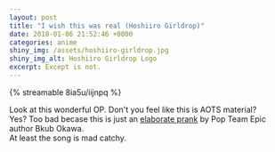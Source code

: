 ```yaml
---
layout: post
title: "I wish this was real (Hoshiiro Girldrop)"
date: 2018-01-06 21:52:46 +0000
categories: anime
shiny_img: /assets/hoshiiro-girldrop.jpg
shiny_img_alt: Hoshiiro Girldrop Logo
excerpt: Except is not.
---
```


{% streamable 8ia5u/iijnpq %}

Look at this wonderful OP. Don't you feel like this is AOTS material?  
Yes? Too bad becase this is just an [elaborate prank] by Pop Team Epic author Bkub Okawa.  
At least the song is mad catchy.

[elaborate prank]: http://www.crunchyroll.com/anime-news/2016/02/21/bkub-okawas-new-manga-hoshiiro-girldrop-is-epic-level-trolling
